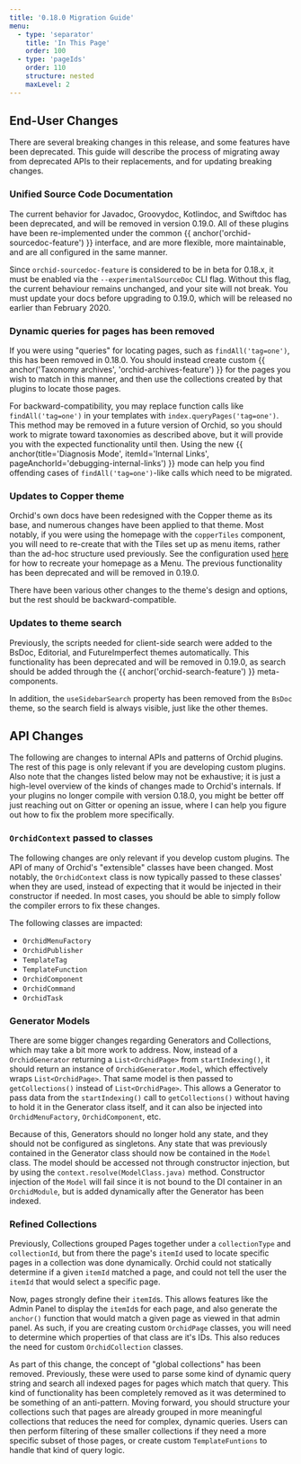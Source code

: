 ```yaml
---
title: '0.18.0 Migration Guide'
menu:
  - type: 'separator'
    title: 'In This Page'
    order: 100
  - type: 'pageIds'
    order: 110
    structure: nested
    maxLevel: 2
---
```


## End-User Changes

There are several breaking changes in this release, and some features have been deprecated. This guide will describe the
 process of migrating away from deprecated APIs to their replacements, and for updating breaking changes.
 
### Unified Source Code Documentation

The current behavior for Javadoc, Groovydoc, Kotlindoc, and Swiftdoc has been deprecated, and will be removed in version
0.19.0. All of these plugins have been re-implemented under the common {{ anchor('orchid-sourcedoc-feature') }} interface, and 
are more flexible, more maintainable, and are all configured in the same manner. 

Since `orchid-sourcedoc-feature` is considered to be in beta for 0.18.x, it must be enabled via the `--experimentalSourceDoc` CLI
flag. Without this flag, the current behaviour remains unchanged, and your site will not break. You must update your 
docs before upgrading to 0.19.0, which will be released no earlier than February 2020.

### Dynamic queries for pages has been removed

If you were using "queries" for locating pages, such as `findAll('tag=one')`, this has been removed in 0.18.0. You
should instead create custom {{ anchor('Taxonomy archives', 'orchid-archives-feature') }} for the pages you wish to match in 
this manner, and then use the collections created by that plugins to locate those pages. 

For backward-compatibility, you may replace function calls like `findAll('tag=one')` in your templates with 
`index.queryPages('tag=one')`. This method may be removed in a future version of Orchid, so you should work to migrate 
toward taxonomies as described above, but it will provide you with the expected functionality until then. Using the new
{{ anchor(title='Diagnosis Mode', itemId='Internal Links', pageAnchorId='debugging-internal-links') }} mode can help you 
find offending cases of `findAll('tag=one')`-like calls which need to be migrated.

### Updates to Copper theme

Orchid's own docs have been redesigned with the Copper theme as its base, and numerous changes have been applied to that
theme. Most notably, if you were using the homepage with the `copperTiles` component, you will need to re-create that 
with the Tiles set up as menu items, rather than the ad-hoc structure used previously. See the configuration used 
[here](https://github.com/JavaEden/Orchid/blob/dev/orchid-core/src/orchid/resources/config/theme/demo/Copper.yml#L5) for
how to recreate your homepage as a Menu. The previous functionality has been deprecated and will be removed in 0.19.0.

There have been various other changes to the theme's design and options, but the rest should be backward-compatible.

### Updates to theme search

Previously, the scripts needed for client-side search were added to the BsDoc, Editorial, and FutureImperfect themes 
automatically. This functionality has been deprecated and will be removed in 0.19.0, as search should be added through
the {{ anchor('orchid-search-feature') }} meta-components.

In addition, the `useSidebarSearch` property has been removed from the `BsDoc` theme, so the search field is always 
visible, just like the other themes. 

## API Changes

The following are changes to internal APIs and patterns of Orchid plugins. The rest of this page is only relevant if you
are developing custom plugins. Also note that the changes listed below may not be exhaustive; it is just a high-level 
overview of the kinds of changes made to Orchid's internals. If your plugins no longer compile with version 0.18.0, you
might be better off just reaching out on Gitter or opening an issue, where I can help you figure out how to fix the 
problem more specifically.

### `OrchidContext` passed to classes 

The following changes are only relevant if you develop custom plugins. The API of many of Orchid's "extensible" classes
have been changed. Most notably, the `OrchidContext` class is now typically passed to these classes' when they are used,
instead of expecting that it would be injected in their constructor if needed. In most cases, you should be able to 
simply follow the compiler errors to fix these changes.

The following classes are impacted:

- `OrchidMenuFactory`
- `OrchidPublisher`
- `TemplateTag`
- `TemplateFunction`
- `OrchidComponent`
- `OrchidCommand`
- `OrchidTask`

### Generator Models

There are some bigger changes regarding Generators and Collections, which may take a bit more work to address. Now, 
instead of a `OrchidGenerator` returning a `List<OrchidPage>` from `startIndexing()`, it should return an instance of
`OrchidGenerator.Model`, which effectively wraps `List<OrchidPage>`. That same model is then passed to 
`getCollections()` instead of `List<OrchidPage>`. This allows a Generator to pass data from the `startIndexing()` call 
to `getCollections()` without having to hold it in the Generator class itself, and it can also be injected into 
`OrchidMenuFactory`, `OrchidComponent`, etc. 

Because of this, Generators should no longer hold any state, and they should not be configured as singletons. Any state 
that was previously contained in the Generator class should now be contained in the `Model` class. The model should be 
accessed not through constructor injection, but by using the `context.resolve(ModelClass.java)` method. Constructor 
injection of the `Model` will fail since it is not bound to the DI container in an `OrchidModule`, but is added 
dynamically after the Generator has been indexed. 

### Refined Collections

Previously, Collections grouped Pages together under a `collectionType` and `collectionId`, but from there the page's
`itemId` used to locate specific pages in a collection was done dynamically. Orchid could not statically determine if a
given `itemId` matched a page, and could not tell the user the `itemId` that would select a specific page.

Now, pages strongly define their `itemId`s. This allows features like the Admin Panel to display the `itemId`s for each
page, and also generate the `anchor()` function that would match a given page as viewed in that admin panel. As such, if
you are creating custom `OrchidPage` classes, you will need to determine which properties of that class are it's IDs. 
This also reduces the need for custom `OrchidCollection` classes.

As part of this change, the concept of "global collections" has been removed. Previously, these were used to parse some 
kind of dynamic query string and search all indexed pages for pages which match that query. This kind of functionality 
has been completely removed as it was determined to be something of an anti-pattern. Moving forward, you should 
structure your collections such that pages are already grouped in more meaningful collections that reduces the need for 
complex, dynamic queries. Users can then perform filtering of these smaller collections if they need a more specific 
subset of those pages, or create custom `TemplateFuntions` to handle that kind of query logic.

